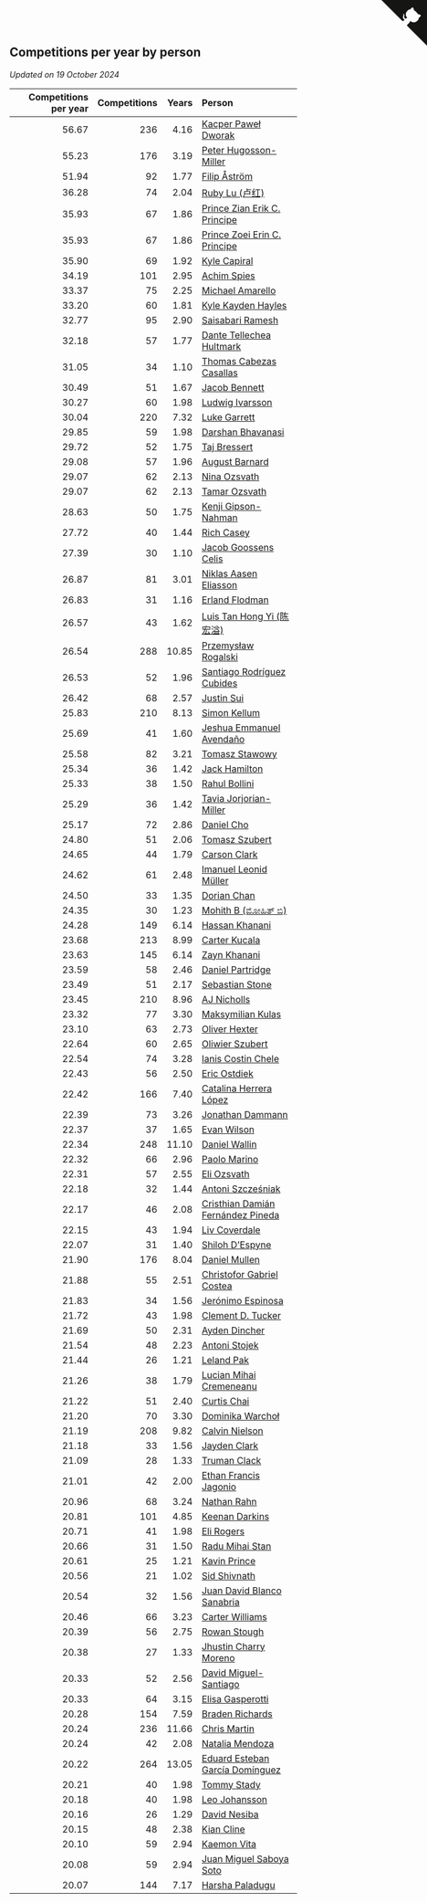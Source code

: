 ## Competitions per year by person

*Updated on 19 October 2024*

| Competitions per year | Competitions | Years | Person |
| ---: | ---: | ---: | :--- |
| 56.67 | 236 | 4.16 | [Kacper Paweł Dworak](https://www.worldcubeassociation.org/persons/2020DWOR01) |
| 55.23 | 176 | 3.19 | [Peter Hugosson-Miller](https://www.worldcubeassociation.org/persons/2021HUGO01) |
| 51.94 | 92 | 1.77 | [Filip Åström](https://www.worldcubeassociation.org/persons/2023ASTR01) |
| 36.28 | 74 | 2.04 | [Ruby Lu (卢红)](https://www.worldcubeassociation.org/persons/2022LURU01) |
| 35.93 | 67 | 1.86 | [Prince Zian Erik C. Principe](https://www.worldcubeassociation.org/persons/2022PRIN08) |
| 35.93 | 67 | 1.86 | [Prince Zoei Erin C. Principe](https://www.worldcubeassociation.org/persons/2022PRIN09) |
| 35.90 | 69 | 1.92 | [Kyle Capiral](https://www.worldcubeassociation.org/persons/2022CAPI02) |
| 34.19 | 101 | 2.95 | [Achim Spies](https://www.worldcubeassociation.org/persons/2021SPIE01) |
| 33.37 | 75 | 2.25 | [Michael Amarello](https://www.worldcubeassociation.org/persons/2022AMAR09) |
| 33.20 | 60 | 1.81 | [Kyle Kayden Hayles](https://www.worldcubeassociation.org/persons/2022HAYL02) |
| 32.77 | 95 | 2.90 | [Saisabari Ramesh](https://www.worldcubeassociation.org/persons/2021RAME01) |
| 32.18 | 57 | 1.77 | [Dante Tellechea Hultmark](https://www.worldcubeassociation.org/persons/2023HULT01) |
| 31.05 | 34 | 1.10 | [Thomas Cabezas Casallas](https://www.worldcubeassociation.org/persons/2023CASA08) |
| 30.49 | 51 | 1.67 | [Jacob Bennett](https://www.worldcubeassociation.org/persons/2023BENN04) |
| 30.27 | 60 | 1.98 | [Ludwig Ivarsson](https://www.worldcubeassociation.org/persons/2022IVAR01) |
| 30.04 | 220 | 7.32 | [Luke Garrett](https://www.worldcubeassociation.org/persons/2017GARR05) |
| 29.85 | 59 | 1.98 | [Darshan Bhavanasi](https://www.worldcubeassociation.org/persons/2022BHAV01) |
| 29.72 | 52 | 1.75 | [Taj Bressert](https://www.worldcubeassociation.org/persons/2023BRES01) |
| 29.08 | 57 | 1.96 | [August Barnard](https://www.worldcubeassociation.org/persons/2022BARN21) |
| 29.07 | 62 | 2.13 | [Nina Ozsvath](https://www.worldcubeassociation.org/persons/2022OZSV03) |
| 29.07 | 62 | 2.13 | [Tamar Ozsvath](https://www.worldcubeassociation.org/persons/2022OZSV04) |
| 28.63 | 50 | 1.75 | [Kenji Gipson-Nahman](https://www.worldcubeassociation.org/persons/2023GIPS01) |
| 27.72 | 40 | 1.44 | [Rich Casey](https://www.worldcubeassociation.org/persons/2023CASE06) |
| 27.39 | 30 | 1.10 | [Jacob Goossens Celis](https://www.worldcubeassociation.org/persons/2023CELI06) |
| 26.87 | 81 | 3.01 | [Niklas Aasen Eliasson](https://www.worldcubeassociation.org/persons/2021ELIA01) |
| 26.83 | 31 | 1.16 | [Erland Flodman](https://www.worldcubeassociation.org/persons/2023FLOD01) |
| 26.57 | 43 | 1.62 | [Luis Tan Hong Yi (陈宏溢)](https://www.worldcubeassociation.org/persons/2023YILU01) |
| 26.54 | 288 | 10.85 | [Przemysław Rogalski](https://www.worldcubeassociation.org/persons/2013ROGA02) |
| 26.53 | 52 | 1.96 | [Santiago Rodríguez Cubides](https://www.worldcubeassociation.org/persons/2022CUBI01) |
| 26.42 | 68 | 2.57 | [Justin Sui](https://www.worldcubeassociation.org/persons/2022SUIJ01) |
| 25.83 | 210 | 8.13 | [Simon Kellum](https://www.worldcubeassociation.org/persons/2016KELL12) |
| 25.69 | 41 | 1.60 | [Jeshua Emmanuel Avendaño](https://www.worldcubeassociation.org/persons/2023AVEN01) |
| 25.58 | 82 | 3.21 | [Tomasz Stawowy](https://www.worldcubeassociation.org/persons/2021STAW01) |
| 25.34 | 36 | 1.42 | [Jack Hamilton](https://www.worldcubeassociation.org/persons/2023HAMI08) |
| 25.33 | 38 | 1.50 | [Rahul Bollini](https://www.worldcubeassociation.org/persons/2023BOLL01) |
| 25.29 | 36 | 1.42 | [Tavia Jorjorian-Miller](https://www.worldcubeassociation.org/persons/2023JORJ01) |
| 25.17 | 72 | 2.86 | [Daniel Cho](https://www.worldcubeassociation.org/persons/2021CHOD01) |
| 24.80 | 51 | 2.06 | [Tomasz Szubert](https://www.worldcubeassociation.org/persons/2022SZUB02) |
| 24.65 | 44 | 1.79 | [Carson Clark](https://www.worldcubeassociation.org/persons/2023CLAR02) |
| 24.62 | 61 | 2.48 | [Imanuel Leonid Müller](https://www.worldcubeassociation.org/persons/2022MULL02) |
| 24.50 | 33 | 1.35 | [Dorian Chan](https://www.worldcubeassociation.org/persons/2023DORI01) |
| 24.35 | 30 | 1.23 | [Mohith B (ಮೋಹಿತ್ ಬಿ)](https://www.worldcubeassociation.org/persons/2023BMOH01) |
| 24.28 | 149 | 6.14 | [Hassan Khanani](https://www.worldcubeassociation.org/persons/2018KHAN26) |
| 23.68 | 213 | 8.99 | [Carter Kucala](https://www.worldcubeassociation.org/persons/2015KUCA01) |
| 23.63 | 145 | 6.14 | [Zayn Khanani](https://www.worldcubeassociation.org/persons/2018KHAN28) |
| 23.59 | 58 | 2.46 | [Daniel Partridge](https://www.worldcubeassociation.org/persons/2022PART02) |
| 23.49 | 51 | 2.17 | [Sebastian Stone](https://www.worldcubeassociation.org/persons/2022STON09) |
| 23.45 | 210 | 8.96 | [AJ Nicholls](https://www.worldcubeassociation.org/persons/2015NICH04) |
| 23.32 | 77 | 3.30 | [Maksymilian Kulas](https://www.worldcubeassociation.org/persons/2021KULA02) |
| 23.10 | 63 | 2.73 | [Oliver Hexter](https://www.worldcubeassociation.org/persons/2022HEXT01) |
| 22.64 | 60 | 2.65 | [Oliwier Szubert](https://www.worldcubeassociation.org/persons/2022SZUB01) |
| 22.54 | 74 | 3.28 | [Ianis Costin Chele](https://www.worldcubeassociation.org/persons/2021CHEL01) |
| 22.43 | 56 | 2.50 | [Eric Ostdiek](https://www.worldcubeassociation.org/persons/2022OSTD01) |
| 22.42 | 166 | 7.40 | [Catalina Herrera López](https://www.worldcubeassociation.org/persons/2017LOPE31) |
| 22.39 | 73 | 3.26 | [Jonathan Dammann](https://www.worldcubeassociation.org/persons/2021DAMM01) |
| 22.37 | 37 | 1.65 | [Evan Wilson](https://www.worldcubeassociation.org/persons/2023WILS11) |
| 22.34 | 248 | 11.10 | [Daniel Wallin](https://www.worldcubeassociation.org/persons/2013WALL03) |
| 22.32 | 66 | 2.96 | [Paolo Marino](https://www.worldcubeassociation.org/persons/2021MARI04) |
| 22.31 | 57 | 2.55 | [Eli Ozsvath](https://www.worldcubeassociation.org/persons/2022OZSV01) |
| 22.18 | 32 | 1.44 | [Antoni Szcześniak](https://www.worldcubeassociation.org/persons/2023SZCZ04) |
| 22.17 | 46 | 2.08 | [Cristhian Damián Fernández Pineda](https://www.worldcubeassociation.org/persons/2022PINE05) |
| 22.15 | 43 | 1.94 | [Liv Coverdale](https://www.worldcubeassociation.org/persons/2022COVE02) |
| 22.07 | 31 | 1.40 | [Shiloh D’Espyne](https://www.worldcubeassociation.org/persons/2023DESP01) |
| 21.90 | 176 | 8.04 | [Daniel Mullen](https://www.worldcubeassociation.org/persons/2016MULL04) |
| 21.88 | 55 | 2.51 | [Christofor Gabriel Costea](https://www.worldcubeassociation.org/persons/2022COST03) |
| 21.83 | 34 | 1.56 | [Jerónimo Espinosa](https://www.worldcubeassociation.org/persons/2023ESPI07) |
| 21.72 | 43 | 1.98 | [Clement D. Tucker](https://www.worldcubeassociation.org/persons/2022TUCK09) |
| 21.69 | 50 | 2.31 | [Ayden Dincher](https://www.worldcubeassociation.org/persons/2022DINC01) |
| 21.54 | 48 | 2.23 | [Antoni Stojek](https://www.worldcubeassociation.org/persons/2022STOJ03) |
| 21.44 | 26 | 1.21 | [Leland Pak](https://www.worldcubeassociation.org/persons/2023PAKL02) |
| 21.26 | 38 | 1.79 | [Lucian Mihai Cremeneanu](https://www.worldcubeassociation.org/persons/2023CREM01) |
| 21.22 | 51 | 2.40 | [Curtis Chai](https://www.worldcubeassociation.org/persons/2022CHAI02) |
| 21.20 | 70 | 3.30 | [Dominika Warchoł](https://www.worldcubeassociation.org/persons/2021WARC01) |
| 21.19 | 208 | 9.82 | [Calvin Nielson](https://www.worldcubeassociation.org/persons/2014NIEL03) |
| 21.18 | 33 | 1.56 | [Jayden Clark](https://www.worldcubeassociation.org/persons/2023CLAR13) |
| 21.09 | 28 | 1.33 | [Truman Clack](https://www.worldcubeassociation.org/persons/2023CLAC02) |
| 21.01 | 42 | 2.00 | [Ethan Francis Jagonio](https://www.worldcubeassociation.org/persons/2022JAGO03) |
| 20.96 | 68 | 3.24 | [Nathan Rahn](https://www.worldcubeassociation.org/persons/2021RAHN01) |
| 20.81 | 101 | 4.85 | [Keenan Darkins](https://www.worldcubeassociation.org/persons/2019DARK02) |
| 20.71 | 41 | 1.98 | [Eli Rogers](https://www.worldcubeassociation.org/persons/2022ROGE05) |
| 20.66 | 31 | 1.50 | [Radu Mihai Stan](https://www.worldcubeassociation.org/persons/2023STAN09) |
| 20.61 | 25 | 1.21 | [Kavin Prince](https://www.worldcubeassociation.org/persons/2023PRIN02) |
| 20.56 | 21 | 1.02 | [Sid Shivnath](https://www.worldcubeassociation.org/persons/2023SHIV05) |
| 20.54 | 32 | 1.56 | [Juan David Blanco Sanabria](https://www.worldcubeassociation.org/persons/2023SANA04) |
| 20.46 | 66 | 3.23 | [Carter Williams](https://www.worldcubeassociation.org/persons/2021WILL06) |
| 20.39 | 56 | 2.75 | [Rowan Stough](https://www.worldcubeassociation.org/persons/2022STOU01) |
| 20.38 | 27 | 1.33 | [Jhustin Charry Moreno](https://www.worldcubeassociation.org/persons/2023MORE20) |
| 20.33 | 52 | 2.56 | [David Miguel-Santiago](https://www.worldcubeassociation.org/persons/2022MIGU02) |
| 20.33 | 64 | 3.15 | [Elisa Gasperotti](https://www.worldcubeassociation.org/persons/2021GASP01) |
| 20.28 | 154 | 7.59 | [Braden Richards](https://www.worldcubeassociation.org/persons/2017RICH02) |
| 20.24 | 236 | 11.66 | [Chris Martin](https://www.worldcubeassociation.org/persons/2013MART03) |
| 20.24 | 42 | 2.08 | [Natalia Mendoza](https://www.worldcubeassociation.org/persons/2022MEND24) |
| 20.22 | 264 | 13.05 | [Eduard Esteban García Domínguez](https://www.worldcubeassociation.org/persons/2011EDUA01) |
| 20.21 | 40 | 1.98 | [Tommy Stady](https://www.worldcubeassociation.org/persons/2022STAD01) |
| 20.18 | 40 | 1.98 | [Leo Johansson](https://www.worldcubeassociation.org/persons/2022JOHA08) |
| 20.16 | 26 | 1.29 | [David Nesiba](https://www.worldcubeassociation.org/persons/2023NESI01) |
| 20.15 | 48 | 2.38 | [Kian Cline](https://www.worldcubeassociation.org/persons/2022CLIN01) |
| 20.10 | 59 | 2.94 | [Kaemon Vita](https://www.worldcubeassociation.org/persons/2021VITA01) |
| 20.08 | 59 | 2.94 | [Juan Miguel Saboya Soto](https://www.worldcubeassociation.org/persons/2021SOTO01) |
| 20.07 | 144 | 7.17 | [Harsha Paladugu](https://www.worldcubeassociation.org/persons/2017PALA08) |


<a href="https://github.com/jonatanklosko/wca_statistics" class="github-corner" aria-label="View source on Github"><svg width="80" height="80" viewBox="0 0 250 250" style="fill:#151513; color:#fff; position: absolute; top: 0; border: 0; right: 0;" aria-hidden="true"><path d="M0,0 L115,115 L130,115 L142,142 L250,250 L250,0 Z"></path><path d="M128.3,109.0 C113.8,99.7 119.0,89.6 119.0,89.6 C122.0,82.7 120.5,78.6 120.5,78.6 C119.2,72.0 123.4,76.3 123.4,76.3 C127.3,80.9 125.5,87.3 125.5,87.3 C122.9,97.6 130.6,101.9 134.4,103.2" fill="currentColor" style="transform-origin: 130px 106px;" class="octo-arm"></path><path d="M115.0,115.0 C114.9,115.1 118.7,116.5 119.8,115.4 L133.7,101.6 C136.9,99.2 139.9,98.4 142.2,98.6 C133.8,88.0 127.5,74.4 143.8,58.0 C148.5,53.4 154.0,51.2 159.7,51.0 C160.3,49.4 163.2,43.6 171.4,40.1 C171.4,40.1 176.1,42.5 178.8,56.2 C183.1,58.6 187.2,61.8 190.9,65.4 C194.5,69.0 197.7,73.2 200.1,77.6 C213.8,80.2 216.3,84.9 216.3,84.9 C212.7,93.1 206.9,96.0 205.4,96.6 C205.1,102.4 203.0,107.8 198.3,112.5 C181.9,128.9 168.3,122.5 157.7,114.1 C157.9,116.9 156.7,120.9 152.7,124.9 L141.0,136.5 C139.8,137.7 141.6,141.9 141.8,141.8 Z" fill="currentColor" class="octo-body"></path></svg></a><style>.github-corner:hover .octo-arm{animation:octocat-wave 560ms ease-in-out}@keyframes octocat-wave{0%,100%{transform:rotate(0)}20%,60%{transform:rotate(-25deg)}40%,80%{transform:rotate(10deg)}}@media (max-width:500px){.github-corner:hover .octo-arm{animation:none}.github-corner .octo-arm{animation:octocat-wave 560ms ease-in-out}}</style>
